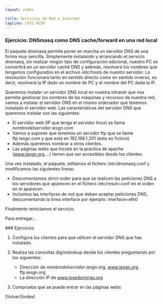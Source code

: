 ```yaml
---
layout: index

title: Servicios de Red e Internet
tagline: CFGS ASIR
---
```


### Ejercicio: DNSmasq como DNS cache/forward en una red local

El paquete dnsmasq permite poner en marcha un servidor DNS de una forma muy sencilla. Simplemente instalando y arrancando el servicio dnsmasq, sin realizar ningún tipo de configuración adicional, nuestro PC se convertirá en un servidor caché DNS y además, resolverá los nombres que tengamos configurados en el archivo /etc/hosts de nuestro servidor. La resolución funcionará tanto en sentido directo como en sentido inverso, es decir, resolverá la IP dado un nombre de PC y el nombre del PC dada la IP.

Queremos instalar un servidor DNS local en nuestra intranet que nos permita gestionar los nombres de las máquinas y recursos de nuestra red, vamos a instalar el servidor DNS en el mismo ordenador que tenemos instalado el servidor web. Las características del servidor DNS que queremos instalar son las siguientes:

* El servidor web (IP que tenga el servidor linux) se llama *nombredelservidor*.iesgn.com
* Vamos a suponer que tenemos un servidor ftp que se llame ftp.iesgn.com y que está en 192.168.1.201 (esto es ficticio)
* Además queremos nombrar a otros clientes.
* Las páginas webs que hiciste en la práctica de apache (www.iesgn.org,...) tienen que ser accesibles desde los clientes.

Una vez instalado, el paquete, editamos el fichero /etc/dnsmasq.conf y modificamos las siguientes líneas:

* Descomentamos strict-order para que se realicen las peticiones DNS a los servidores que aparecen en el fichero /etc/resolv.conf en el orden en el aparecen.
* Incluimos las interfaces de red que deben aceptar peticiones DNS, descomentando la línea interface por ejemplo: interface=eth0

Finalmente reiniciamos el servicio.

Para entregar...

<div class='ejercicios' markdown='1'>
### Ejercicios 

1. Configura los clientes para que utilicen el servidor DNS que has instalado.
2. Realiza las consultas dig/nslookup desde los clientes preguntando por los siguientes:

	* Dirección de *nombredelservidor*.iesgn.org, www.iesgn.org, ftp.iesgn.org
	* La dirección IP de www.josedomingo.org

3. Comprueba que se puede entrar en las páginas webs
</div>
[Volver](index)


